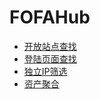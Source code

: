 # FOFAHub

* [开放站点查找](zh-cn/FOFAHub/Archive/Archive_ZH/探索网络世界的利器（认知篇）.md)
* [登陆页面查找](zh-cn/FOFAHub/FOFAHub_ZH/登陆页面查找.md)
* [独立IP筛选](zh-cn/FOFAHub/FOFAHub_ZH/独立IP筛选.md)
* [资产聚合](zh-cn/FOFAHub/FOFAHub_ZH/资产聚合.md)